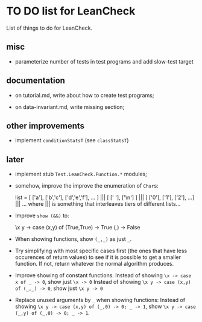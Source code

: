 TO DO list for LeanCheck
========================

List of things to do for LeanCheck.


misc
----

* parameterize number of tests in test programs and add slow-test target


documentation
-------------

* on tutorial.md, write about how to create test programs;

* on data-invariant.md, write missing section;


other improvements
------------------

* implement `conditionStatsT` (see `classStatsT`)


later
-----

* implement stub `Test.LeanCheck.Function.*` modules;

* somehow, improve the improve the enumeration of `Char`s:

   list = [ ['a'], ['b','c'], ['d','e','f'], ... ]
      ||| [ [' '], ['\n'] ]
      ||| [ ['0'], ['1'], ['2'], ...]
      ||| ...
     where
     ||| is something that interleaves tiers of different lists...

* Improve `show (&&)` to:

    \x y -> case (x,y) of
            (True,True) -> True
            (_,_) -> False

* When showing functions, show `(_,_)` as just `_`.

* Try simplifying with most specific cases first (the ones that have less
  occurences of return values) to see if it is possible to get a smaller
  function.  If not, return whatever the normal algorithm produces.

* Improve showing of constant functions.
  Instead of showing `\x -> case x of _ -> 0`, show just `\x -> 0`
  Instead of showing `\x y -> case (x,y) of (_,_) -> 0`, show just `\x y -> 0`

* Replace unused arguments by `_` when showing functions:
  Instead of showing `\x y -> case (x,y) of (_,0) -> 0; _ -> 1`,
  show               `\x y -> case (_,y) of (_,0) -> 0; _ -> 1`.
